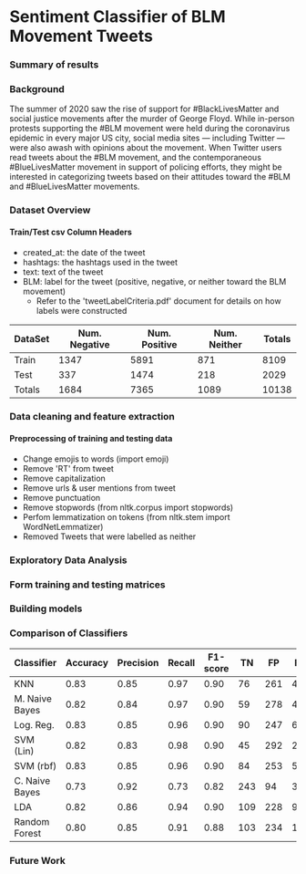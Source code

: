 # Sentiment Classifier of BLM Movement Tweets

### Summary of results


### Background
The summer of 2020 saw the rise of support for #BlackLivesMatter and social justice movements after the murder of George Floyd. While in-person protests supporting the #BLM movement were held during the coronavirus epidemic in every major US city, social media sites — including Twitter — were also awash with opinions about the movement. When Twitter users read tweets about the #BLM movement, and the contemporaneous #BlueLivesMatter movement in support of policing efforts, they might be interested in categorizing tweets based on their attitudes toward the #BLM and #BlueLivesMatter movements.


### 

### Dataset Overview 

#### Train/Test csv Column Headers
  - created_at: the date of the tweet
  - hashtags: the hashtags used in the tweet
  - text: text of the tweet
  - BLM: label for the tweet (positive, negative, or neither toward the BLM movement)
     - Refer to the 'tweetLabelCriteria.pdf' document for details on how labels were constructed
     
|   DataSet   | Num. Negative | Num. Positive | Num. Neither | Totals   | 
|-------------|----------     |-----------    |--------      |----------|
|     Train   |    1347       |    5891       |   871        |   8109   |  
|     Test    |    337        |    1474       |   218        |   2029   |  
|     Totals  |    1684       |    7365       |   1089       |   10138  |  


  
### Data cleaning and feature extraction
#### Preprocessing of training and testing data
  - Change emojis to words (import emoji)
  - Remove 'RT' from tweet
  - Remove capitalization
  - Remove urls & user mentions from tweet
  - Remove punctuation
  - Remove stopwords (from nltk.corpus import stopwords)
  - Perfom lemmatization on tokens (from nltk.stem import WordNetLemmatizer)
  - Removed Tweets that were labelled as neither

### Exploratory Data Analysis

### Form training and testing matrices

### Building models

### Comparison of Classifiers

|   Classifier   | Accuracy | Precision | Recall | F1-score |   TN   |   FP   |   FN   |   TP   |
|----------------|----------|-----------|--------|----------|--------|--------|--------|--------|
|       KNN      |    0.83  |    0.85   |   0.97 |   0.90   |    76  |   261  |    44  |  1430  |
| M. Naive Bayes |    0.82  |    0.84   |   0.97 |   0.90   |    59  |   278  |    47  |  1427  |
|    Log. Reg.   |    0.83  |    0.85   |   0.96 |   0.90   |    90  |   247  |    66  |  1408  |
|    SVM (Lin)   |    0.82  |    0.83   |   0.98 |   0.90   |    45  |   292  |    26  |  1448  |
|    SVM (rbf)   |    0.83  |    0.85   |   0.96 |   0.90   |    84  |   253  |    58  |  1416  |
| C. Naive Bayes |    0.73  |    0.92   |   0.73 |   0.82   |   243  |    94  |   395  |  1079  |
|       LDA      |    0.82  |    0.86   |   0.94 |   0.90   |   109  |   228  |    94  |  1380  |
|  Random Forest |    0.80  |    0.85   |   0.91 |   0.88   |   103  |   234  |   127  |  1347  |


### Future Work


